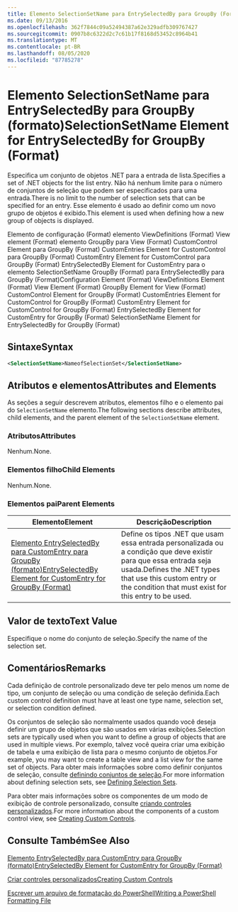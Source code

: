 ```yaml
---
title: Elemento SelectionSetName para EntrySelectedBy para GroupBy (Format) | Microsoft Docs
ms.date: 09/13/2016
ms.openlocfilehash: 362f7844c09a52494387a62e329adfb309767427
ms.sourcegitcommit: 0907b8c6322d2c7c61b17f8168d53452c8964b41
ms.translationtype: MT
ms.contentlocale: pt-BR
ms.lasthandoff: 08/05/2020
ms.locfileid: "87785278"
---
```

# <a name="selectionsetname-element-for-entryselectedby-for-groupby-format"></a><span data-ttu-id="21b61-102">Elemento SelectionSetName para EntrySelectedBy para GroupBy (formato)</span><span class="sxs-lookup"><span data-stu-id="21b61-102">SelectionSetName Element for EntrySelectedBy for GroupBy (Format)</span></span>

<span data-ttu-id="21b61-103">Especifica um conjunto de objetos .NET para a entrada de lista.</span><span class="sxs-lookup"><span data-stu-id="21b61-103">Specifies a set of .NET objects for the list entry.</span></span> <span data-ttu-id="21b61-104">Não há nenhum limite para o número de conjuntos de seleção que podem ser especificados para uma entrada.</span><span class="sxs-lookup"><span data-stu-id="21b61-104">There is no limit to the number of selection sets that can be specified for an entry.</span></span> <span data-ttu-id="21b61-105">Esse elemento é usado ao definir como um novo grupo de objetos é exibido.</span><span class="sxs-lookup"><span data-stu-id="21b61-105">This element is used when defining how a new group of objects is displayed.</span></span>

<span data-ttu-id="21b61-106">Elemento de configuração (Format) elemento ViewDefinitions (Format) View element (Format) elemento GroupBy para View (Format) CustomControl Element para GroupBy (Format) CustomEntries Element for CustomControl para GroupBy (Format) CustomEntry Element for CustomControl para GroupBy (Format) EntrySelectedBy Element for CustomEntry para o elemento SelectionSetName GroupBy (Format) para EntrySelectedBy para GroupBy (Format)</span><span class="sxs-lookup"><span data-stu-id="21b61-106">Configuration Element (Format) ViewDefinitions Element (Format) View Element (Format) GroupBy Element for View (Format) CustomControl Element for GroupBy (Format) CustomEntries Element for CustomControl for GroupBy (Format) CustomEntry Element for CustomControl for GroupBy (Format) EntrySelectedBy Element for CustomEntry for GroupBy (Format) SelectionSetName Element for EntrySelectedBy for GroupBy (Format)</span></span>

## <a name="syntax"></a><span data-ttu-id="21b61-107">Sintaxe</span><span class="sxs-lookup"><span data-stu-id="21b61-107">Syntax</span></span>

```xml
<SelectionSetName>NameofSelectionSet</SelectionSetName>
```

## <a name="attributes-and-elements"></a><span data-ttu-id="21b61-108">Atributos e elementos</span><span class="sxs-lookup"><span data-stu-id="21b61-108">Attributes and Elements</span></span>

<span data-ttu-id="21b61-109">As seções a seguir descrevem atributos, elementos filho e o elemento pai do `SelectionSetName` elemento.</span><span class="sxs-lookup"><span data-stu-id="21b61-109">The following sections describe attributes, child elements, and the parent element of the `SelectionSetName` element.</span></span>

### <a name="attributes"></a><span data-ttu-id="21b61-110">Atributos</span><span class="sxs-lookup"><span data-stu-id="21b61-110">Attributes</span></span>

<span data-ttu-id="21b61-111">Nenhum.</span><span class="sxs-lookup"><span data-stu-id="21b61-111">None.</span></span>

### <a name="child-elements"></a><span data-ttu-id="21b61-112">Elementos filho</span><span class="sxs-lookup"><span data-stu-id="21b61-112">Child Elements</span></span>

<span data-ttu-id="21b61-113">Nenhum.</span><span class="sxs-lookup"><span data-stu-id="21b61-113">None.</span></span>

### <a name="parent-elements"></a><span data-ttu-id="21b61-114">Elementos pai</span><span class="sxs-lookup"><span data-stu-id="21b61-114">Parent Elements</span></span>

|<span data-ttu-id="21b61-115">Elemento</span><span class="sxs-lookup"><span data-stu-id="21b61-115">Element</span></span>|<span data-ttu-id="21b61-116">Descrição</span><span class="sxs-lookup"><span data-stu-id="21b61-116">Description</span></span>|
|-------------|-----------------|
|[<span data-ttu-id="21b61-117">Elemento EntrySelectedBy para CustomEntry para GroupBy (formato)</span><span class="sxs-lookup"><span data-stu-id="21b61-117">EntrySelectedBy Element for CustomEntry for GroupBy (Format)</span></span>](./entryselectedby-element-for-customentry-for-groupby-format.md)|<span data-ttu-id="21b61-118">Define os tipos .NET que usam essa entrada personalizada ou a condição que deve existir para que essa entrada seja usada.</span><span class="sxs-lookup"><span data-stu-id="21b61-118">Defines the .NET types that use this custom entry or the condition that must exist for this entry to be used.</span></span>|

## <a name="text-value"></a><span data-ttu-id="21b61-119">Valor de texto</span><span class="sxs-lookup"><span data-stu-id="21b61-119">Text Value</span></span>

<span data-ttu-id="21b61-120">Especifique o nome do conjunto de seleção.</span><span class="sxs-lookup"><span data-stu-id="21b61-120">Specify the name of the selection set.</span></span>

## <a name="remarks"></a><span data-ttu-id="21b61-121">Comentários</span><span class="sxs-lookup"><span data-stu-id="21b61-121">Remarks</span></span>

<span data-ttu-id="21b61-122">Cada definição de controle personalizado deve ter pelo menos um nome de tipo, um conjunto de seleção ou uma condição de seleção definida.</span><span class="sxs-lookup"><span data-stu-id="21b61-122">Each custom control definition must have at least one type name, selection set, or selection condition defined.</span></span>

<span data-ttu-id="21b61-123">Os conjuntos de seleção são normalmente usados quando você deseja definir um grupo de objetos que são usados em várias exibições.</span><span class="sxs-lookup"><span data-stu-id="21b61-123">Selection sets are typically used when you want to define a group of objects that are used in multiple views.</span></span> <span data-ttu-id="21b61-124">Por exemplo, talvez você queira criar uma exibição de tabela e uma exibição de lista para o mesmo conjunto de objetos.</span><span class="sxs-lookup"><span data-stu-id="21b61-124">For example, you may want to create a table view and a list view for the same set of objects.</span></span> <span data-ttu-id="21b61-125">Para obter mais informações sobre como definir conjuntos de seleção, consulte [definindo conjuntos de seleção](./defining-selection-sets.md).</span><span class="sxs-lookup"><span data-stu-id="21b61-125">For more information about defining selection sets, see [Defining Selection Sets](./defining-selection-sets.md).</span></span>

<span data-ttu-id="21b61-126">Para obter mais informações sobre os componentes de um modo de exibição de controle personalizado, consulte [criando controles personalizados](./creating-custom-controls.md).</span><span class="sxs-lookup"><span data-stu-id="21b61-126">For more information about the components of a custom control view, see [Creating Custom Controls](./creating-custom-controls.md).</span></span>

## <a name="see-also"></a><span data-ttu-id="21b61-127">Consulte Também</span><span class="sxs-lookup"><span data-stu-id="21b61-127">See Also</span></span>

[<span data-ttu-id="21b61-128">Elemento EntrySelectedBy para CustomEntry para GroupBy (formato)</span><span class="sxs-lookup"><span data-stu-id="21b61-128">EntrySelectedBy Element for CustomEntry for GroupBy (Format)</span></span>](./entryselectedby-element-for-customentry-for-groupby-format.md)

[<span data-ttu-id="21b61-129">Criar controles personalizados</span><span class="sxs-lookup"><span data-stu-id="21b61-129">Creating Custom Controls</span></span>](./creating-custom-controls.md)

[<span data-ttu-id="21b61-130">Escrever um arquivo de formatação do PowerShell</span><span class="sxs-lookup"><span data-stu-id="21b61-130">Writing a PowerShell Formatting File</span></span>](./writing-a-powershell-formatting-file.md)
